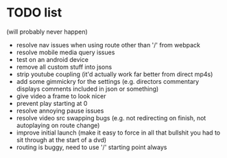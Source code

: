 # TODO list

(will probably never happen)

- resolve nav issues when using route other than '/' from webpack
- resolve mobile media query issues
- test on an android device
- remove all custom stuff into jsons
- strip youtube coupling (it'd actually work far better from direct mp4s)
- add some gimmickry for the settings (e.g. directors commentary displays comments included in json or something)
- give video a frame to look nicer
- prevent play starting at 0
- resolve annoying pause issues
- resolve video src swapping bugs (e.g. not redirecting on finish, not autoplaying on route change)
- improve initial launch (make it easy to force in all that bullshit you had to sit through at the start of a dvd)
- routing is buggy, need to use '/' starting point always